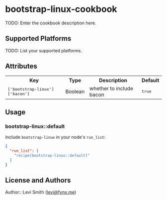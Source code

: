 # bootstrap-linux-cookbook

TODO: Enter the cookbook description here.

## Supported Platforms

TODO: List your supported platforms.

## Attributes

<table>
  <tr>
    <th>Key</th>
    <th>Type</th>
    <th>Description</th>
    <th>Default</th>
  </tr>
  <tr>
    <td><tt>['bootstrap-linux']['bacon']</tt></td>
    <td>Boolean</td>
    <td>whether to include bacon</td>
    <td><tt>true</tt></td>
  </tr>
</table>

## Usage

### bootstrap-linux::default

Include `bootstrap-linux` in your node's `run_list`:

```json
{
  "run_list": [
    "recipe[bootstrap-linux::default]"
  ]
}
```

## License and Authors

Author:: Levi Smith (<levi@fynx.me>)
